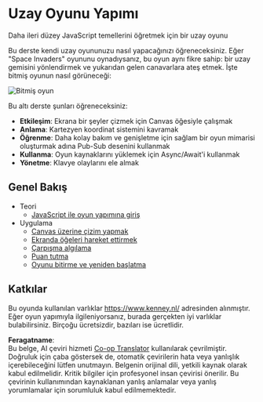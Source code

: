 <!--
CO_OP_TRANSLATOR_METADATA:
{
  "original_hash": "c40a698395ee5102715f7880bba3f2e7",
  "translation_date": "2025-08-25T22:02:32+00:00",
  "source_file": "6-space-game/README.md",
  "language_code": "tr"
}
-->
# Uzay Oyunu Yapımı

Daha ileri düzey JavaScript temellerini öğretmek için bir uzay oyunu

Bu derste kendi uzay oyununuzu nasıl yapacağınızı öğreneceksiniz. Eğer "Space Invaders" oyununu oynadıysanız, bu oyun aynı fikre sahip: bir uzay gemisini yönlendirmek ve yukarıdan gelen canavarlara ateş etmek. İşte bitmiş oyunun nasıl görüneceği:

![Bitmiş oyun](../../../6-space-game/images/pewpew.gif)

Bu altı derste şunları öğreneceksiniz:

- **Etkileşim**: Ekrana bir şeyler çizmek için Canvas öğesiyle çalışmak
- **Anlama**: Kartezyen koordinat sistemini kavramak
- **Öğrenme**: Daha kolay bakım ve genişletme için sağlam bir oyun mimarisi oluşturmak adına Pub-Sub desenini kullanmak
- **Kullanma**: Oyun kaynaklarını yüklemek için Async/Await'i kullanmak
- **Yönetme**: Klavye olaylarını ele almak

## Genel Bakış

- Teori
   - [JavaScript ile oyun yapımına giriş](1-introduction/README.md)
- Uygulama
   - [Canvas üzerine çizim yapmak](2-drawing-to-canvas/README.md)
   - [Ekranda öğeleri hareket ettirmek](3-moving-elements-around/README.md)
   - [Çarpışma algılama](4-collision-detection/README.md)
   - [Puan tutma](5-keeping-score/README.md)
   - [Oyunu bitirme ve yeniden başlatma](6-end-condition/README.md)

## Katkılar

Bu oyunda kullanılan varlıklar https://www.kenney.nl/ adresinden alınmıştır. 
Eğer oyun yapımıyla ilgileniyorsanız, burada gerçekten iyi varlıklar bulabilirsiniz. Birçoğu ücretsizdir, bazıları ise ücretlidir.

**Feragatname**:  
Bu belge, AI çeviri hizmeti [Co-op Translator](https://github.com/Azure/co-op-translator) kullanılarak çevrilmiştir. Doğruluk için çaba göstersek de, otomatik çevirilerin hata veya yanlışlık içerebileceğini lütfen unutmayın. Belgenin orijinal dili, yetkili kaynak olarak kabul edilmelidir. Kritik bilgiler için profesyonel insan çevirisi önerilir. Bu çevirinin kullanımından kaynaklanan yanlış anlamalar veya yanlış yorumlamalar için sorumluluk kabul edilmemektedir.
